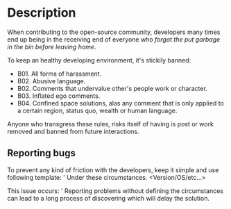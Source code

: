 <!--- @uuid: 7221d50f-d167-4441-9186-f6cc5f23fad3 -->
<!--- @author: Alexandre Bento Freire -->
# Description

When contributing to the open-source community, developers many times end up being
in the receiving end of everyone who _forgot the put garbage in the bin before leaving home_.  
  
To keep an healthy developing environment, it's stickily banned:  

- B01. All forms of harassment.   
- B02. Abusive language.   
- B02. Comments that undervalue other's people work or character.   
- B03. Inflated ego comments.   
- B04. Confined space solutions, alas any comment that is only applied to a certain region,
status quo, wealth or human language.   

  
Anyone who transgress these rules, risks itself of having is post or work removed 
and banned from future interactions.

## Reporting bugs

To prevent any kind of friction with the developers, keep it simple and use following template:
'
Under these circumstances. 
 <Version/OS/etc...>
 
This issue occurs: 
<Describe the issue>
'
Reporting problems without defining the circumstances can lead to a long process 
of discovering which will delay the solution.


